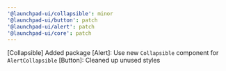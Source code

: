```yaml
---
'@launchpad-ui/collapsible': minor
'@launchpad-ui/button': patch
'@launchpad-ui/alert': patch
'@launchpad-ui/core': patch
---
```


[Collapsible] Added package
[Alert]: Use new `Collapsible` component for `AlertCollapsible`
[Button]: Cleaned up unused styles
